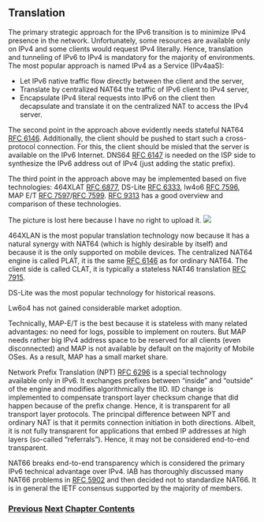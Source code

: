 ## Translation

The primary strategic approach for the IPv6 transition is to minimize IPv4 presence in the network. Unfortunately, some resources are available only on IPv4 and some clients would request IPv4 literally. Hence, translation and tunneling of IPv6 to IPv4 is mandatory for the majority of environments.
The most popular approach is named IPv4 as a Service (IPv4aaS):
-	Let IPv6 native traffic flow directly between the client and the server,
-	Translate by centralized NAT64 the traffic of IPv6 client to IPv4 server,
-	Encapsulate IPv4 literal requests into IPv6 on the client then decapsulate and translate it on the centralized NAT to access the IPv4 server.

The second point in the approach above evidently needs stateful NAT64 [RFC 6146](https://www.rfc-editor.org/info/rfc6146). Additionally, the client should be pushed to start such a cross-protocol connection. For this, the client should be misled that the server is available on the IPv6 Internet. DNS64 [RFC 6147](https://www.rfc-editor.org/info/rfc6147) is needed on the ISP side to synthesize the IPv6 address out of IPv4 (just adding the static prefix).

The third point in the approach above may be implemented based on five technologies: 464XLAT [RFC 6877](https://www.rfc-editor.org/info/rfc6877), DS-Lite [RFC 6333](https://www.rfc-editor.org/info/rfc6333), lw4o6 [RFC 7596](https://www.rfc-editor.org/info/rfc7596), MAP E/T [RFC 7597](https://www.rfc-editor.org/info/rfc7597)/[RFC 7599](https://www.rfc-editor.org/info/rfc7599).
[RFC 9313](https://www.rfc-editor.org/info/rfc9313) has a good overview and comparison of these technologies.

The picture is lost here because I have no right to upload it.
<img src="./3. Coexistence with Legacy IPv4/IPv4aaS.png" width="auto" height="auto"/>






464XLAN is the most popular translation technology now because it has a natural synergy with NAT64 (which is highly desirable by itself) and because it is the only supported on mobile devices. The centralized NAT64 engine is called PLAT, it is the same [RFC 6146](https://www.rfc-editor.org/info/rfc6146) as for ordinary NAT64. The client side is called CLAT, it is typically a stateless NAT46 translation [RFC 7915](https://www.rfc-editor.org/info/rfc7915).

DS-Lite was the most popular technology for historical reasons.

Lw6o4 has not gained considerable market adoption.

Technically, MAP-E/T is the best because it is stateless with many related advantages: no need for logs, possible to implement on routers. But MAP needs rather big IPv4 address space to be reserved for all clients (even disconnected) and MAP is not available by default on the majority of Mobile OSes. As a result, MAP has a small market share.

Network Prefix Translation (NPT) [RFC 6296](https://www.rfc-editor.org/info/rfc6296) is a special technology available only in IPv6. It exchanges prefixes between “inside” and “outside” of the engine and modifies algorithmically the IID. IID change is implemented to compensate transport layer checksum change that did happen because of the prefix change. Hence, it is transparent for all transport layer protocols.
The principal difference between NPT and ordinary NAT is that it permits connection initiation in both directions. Albeit, it is not fully transparent for applications that embed IP addresses at high layers (so-called “referrals”). Hence, it may not be considered end-to-end transparent.

NAT66 breaks end-to-end transparency which is considered the primary IPv6 technical advantage over IPv4. IAB has thoroughly discussed many NAT66 problems in [RFC 5902](https://www.rfc-editor.org/info/rfc5902) and then decided not to standardize NAT66. It is in general the IETF consensus supported by the majority of members.


<!-- Link lines generated automatically; do not delete -->
### [<ins>Previous</ins>](Tunnels.md) [<ins>Next</ins>](Obsolete%20techniques.md) [<ins>Chapter Contents</ins>](3.%20Coexistence%20with%20Legacy%20IPv4.md)
